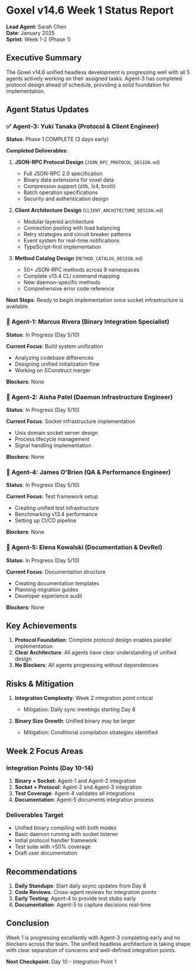 # Goxel v14.6 Week 1 Status Report

**Lead Agent**: Sarah Chen  
**Date**: January 2025  
**Sprint**: Week 1-2 (Phase 1)

## Executive Summary

The Goxel v14.6 unified headless development is progressing well with all 5 agents actively working on their assigned tasks. Agent-3 has completed protocol design ahead of schedule, providing a solid foundation for implementation.

## Agent Status Updates

### ✅ Agent-3: Yuki Tanaka (Protocol & Client Engineer)
**Status**: Phase 1 COMPLETE (3 days early)

**Completed Deliverables**:
1. **JSON-RPC Protocol Design** (`JSON_RPC_PROTOCOL_DESIGN.md`)
   - Full JSON-RPC 2.0 specification
   - Binary data extensions for voxel data
   - Compression support (zlib, lz4, brotli)
   - Batch operation specifications
   - Security and authentication design

2. **Client Architecture Design** (`CLIENT_ARCHITECTURE_DESIGN.md`)
   - Modular layered architecture
   - Connection pooling with load balancing
   - Retry strategies and circuit breaker patterns
   - Event system for real-time notifications
   - TypeScript-first implementation

3. **Method Catalog Design** (`METHOD_CATALOG_DESIGN.md`)
   - 50+ JSON-RPC methods across 9 namespaces
   - Complete v13.4 CLI command mapping
   - New daemon-specific methods
   - Comprehensive error code reference

**Next Steps**: Ready to begin implementation once socket infrastructure is available.

### 🔄 Agent-1: Marcus Rivera (Binary Integration Specialist)
**Status**: In Progress (Day 5/10)

**Current Focus**: Build system unification
- Analyzing codebase differences
- Designing unified initialization flow
- Working on SConstruct merger

**Blockers**: None

### 🔄 Agent-2: Aisha Patel (Daemon Infrastructure Engineer)
**Status**: In Progress (Day 5/10)

**Current Focus**: Socket infrastructure implementation
- Unix domain socket server design
- Process lifecycle management
- Signal handling implementation

**Blockers**: None

### 🔄 Agent-4: James O'Brien (QA & Performance Engineer)
**Status**: In Progress (Day 5/10)

**Current Focus**: Test framework setup
- Creating unified test infrastructure
- Benchmarking v13.4 performance
- Setting up CI/CD pipeline

**Blockers**: None

### 🔄 Agent-5: Elena Kowalski (Documentation & DevRel)
**Status**: In Progress (Day 5/10)

**Current Focus**: Documentation structure
- Creating documentation templates
- Planning migration guides
- Developer experience audit

**Blockers**: None

## Key Achievements

1. **Protocol Foundation**: Complete protocol design enables parallel implementation
2. **Clear Architecture**: All agents have clear understanding of unified design
3. **No Blockers**: All agents progressing without dependencies

## Risks & Mitigation

1. **Integration Complexity**: Week 2 integration point critical
   - Mitigation: Daily sync meetings starting Day 8
   
2. **Binary Size Growth**: Unified binary may be larger
   - Mitigation: Conditional compilation strategies identified

## Week 2 Focus Areas

### Integration Points (Day 10-14)
1. **Binary + Socket**: Agent-1 and Agent-2 integration
2. **Socket + Protocol**: Agent-2 and Agent-3 integration  
3. **Test Coverage**: Agent-4 validates all integrations
4. **Documentation**: Agent-5 documents integration process

### Deliverables Target
- Unified binary compiling with both modes
- Basic daemon running with socket listener
- Initial protocol handler framework
- Test suite with >50% coverage
- Draft user documentation

## Recommendations

1. **Daily Standups**: Start daily async updates from Day 8
2. **Code Reviews**: Cross-agent reviews for integration points
3. **Early Testing**: Agent-4 to provide test stubs early
4. **Documentation**: Agent-5 to capture decisions real-time

## Conclusion

Week 1 is progressing excellently with Agent-3 completing early and no blockers across the team. The unified headless architecture is taking shape with clear separation of concerns and well-defined integration points.

**Next Checkpoint**: Day 10 - Integration Point 1